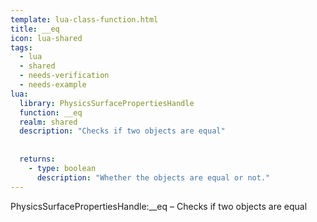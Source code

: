 ```yaml
---
template: lua-class-function.html
title: __eq
icon: lua-shared
tags:
  - lua
  - shared
  - needs-verification
  - needs-example
lua:
  library: PhysicsSurfacePropertiesHandle
  function: __eq
  realm: shared
  description: "Checks if two objects are equal"
  
  
  returns:
    - type: boolean
      description: "Whether the objects are equal or not."
---
```


<div class="lua__search__keywords">
PhysicsSurfacePropertiesHandle:__eq &#x2013; Checks if two objects are equal
</div>
